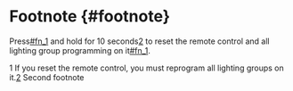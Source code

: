 # Footnote {#footnote}

Press[\#fn\_1](#fn_1) and hold for 10 seconds[2](#fntarg_2) to reset the remote control and all lighting group programming on it[\#fn\_1](#fn_1).

1 If you reset the remote control, you must reprogram all lighting groups on it.[2](#fnsrc_2) Second footnote

